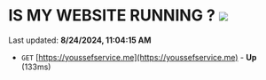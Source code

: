 # IS MY WEBSITE RUNNING ? [![](https://img.shields.io/static/v1?label=Sponsor&message=%E2%9D%A4&logo=GitHub&color=%23fe8e86)](https://github.com/sponsors/Youssef-Lehmam)

Last updated: **8/24/2024, 11:04:15 AM**

- `GET` [https://youssefservice.me](https://youssefservice.me) - **Up** (133ms)

